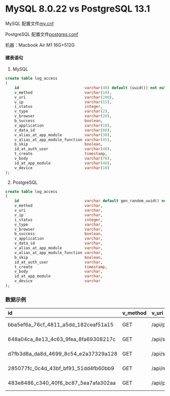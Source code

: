 # MySQL 8.0.22 vs PostgreSQL 13.1

MySQL 配置文件[my.cnf](https://github.com/aruis/mysql_vs_postgresql/blob/main/my.cnf)

PostgreSQL 配置文件[postgres.conf](https://github.com/aruis/mysql_vs_postgresql/blob/main/postgresql.conf)

机器：Macbook Air M1 16G+512G

#### 建表语句

1. MySQL

```sql
create table log_access
(
    id                             varchar(40) default (uuid()) not null primary key,
    v_method                       varchar(10),
    v_uri                          varchar(200),
    v_ip                           varchar(15),
    i_status                       integer,
    v_type                         varchar(2),
    v_browser                      varchar(20),
    b_success                      boolean,
    v_application                  varchar(10),
    v_data_id                      varchar(80),
    v_alias_at_app_module          varchar(30),
    v_alias_at_app_module_function varchar(45),
    b_skip                         boolean,
    id_at_auth_user                varchar(40),
    t_create                       timestamp,
    v_body                         varchar(70),
    id_at_app_module               varchar(40),
    v_device                       varchar(10)
);
```

2. PostgreSQL

```sql
create table log_access
(
    id                             varchar default gen_random_uuid() not null primary key,
    v_method                       varchar,
    v_uri                          varchar,
    v_ip                           varchar,
    i_status                       integer,
    v_type                         varchar,
    v_browser                      varchar,
    b_success                      boolean,
    v_application                  varchar,
    v_data_id                      varchar,
    v_alias_at_app_module          varchar,
    v_alias_at_app_module_function varchar,
    b_skip                         boolean,
    id_at_auth_user                varchar,
    t_create                       timestamp,
    v_body                         varchar,
    id_at_app_module               varchar,
    v_device                       varchar
);
```

### 数据示例

| id | v\_method | v\_uri | v\_ip | i\_status | v\_type | v\_browser | b\_success | v\_application | v\_data\_id | v\_alias\_at\_app\_module | v\_alias\_at\_app\_module\_function | b\_skip | id\_at\_auth\_user | t\_create | v\_body | id\_at\_app\_module | v\_device |
| :--- | :--- | :--- | :--- | :--- | :--- | :--- | :--- | :--- | :--- | :--- | :--- | :--- | :--- | :--- | :--- | :--- | :--- |
| bba5ef6a\_76cf\_4811\_a5dd\_182ceaf51a15 | GET | /api/platform/dictcategory/view/CARRIER\_UNIT/children/app\_dict | 0:0:0:0:0:0:0:1 | 200 | 06 | Chrome 8 | true | platform | CARRIER\_UNIT | dictcategory | view | true | b66f83d8\_e87c\_4fe9\_bec6\_357bd2e998bd | 2020-12-02 16:10:56.629945 | NULL | 179b0a11\_94c9\_41bb\_a788\_79a99f6096e7 | PC |
| 648a04ca\_8e13\_4c63\_9fea\_8fa69308217c | GET | /api/szda/lendMnt/lendView | 0:0:0:0:0:0:0:1 | 200 | 06 | Chrome 8 | true | szda | NULL | lendMnt | lendView | true | b66f83d8\_e87c\_4fe9\_bec6\_357bd2e998bd | 2020-12-02 16:11:00.161490 | NULL | 53a8e8ee\_98ee\_4e32\_8425\_4042891d5b20 | PC |
| d7fb3d8a\_da8d\_4699\_8c54\_e2a37329a128 | GET | /api/szda/digitalArchive/detailView | 0:0:0:0:0:0:0:1 | 200 | 06 | Chrome 8 | true | szda | NULL | digitalArchive | detailView | true | b66f83d8\_e87c\_4fe9\_bec6\_357bd2e998bd | 2020-12-02 16:12:28.795853 | NULL | 457338e5\_abe8\_44fd\_aa78\_01f789e47289 | PC |
| 285077fc\_0c4d\_43bf\_bf91\_51dd4fb60bb9 | GET | /api/msg/app/inBox/b66f83d8\_e87c\_4fe9\_bec6\_357bd2e998bd | 0:0:0:0:0:0:0:1 | 200 | 06 | Chrome 8 | true | msg | b66f83d8\_e87c\_4fe9\_bec6\_357bd2e998bd | app | inBox | true | b66f83d8\_e87c\_4fe9\_bec6\_357bd2e998bd | 2020-12-02 16:13:26.954893 | NULL | NULL | PC |
| 483e8486\_c340\_40f6\_bc87\_5ea7afa302aa | GET | /api/platform/dictcategory/view/SECRET\_LEVEL/children/app\_dict | 0:0:0:0:0:0:0:1 | 200 | 06 | Chrome 8 | true | platform | SECRET\_LEVEL | dictcategory | view | true | b66f83d8\_e87c\_4fe9\_bec6\_357bd2e998bd | 2020-12-02 16:13:27.138294 | NULL | 179b0a11\_94c9\_41bb\_a788\_79a99f6096e7 | PC |



